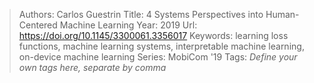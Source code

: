 > Authors: Carlos Guestrin
> Title: 4 Systems Perspectives into Human-Centered Machine Learning
> Year: 2019
> Url: https://doi.org/10.1145/3300061.3356017
> Keywords: learning loss functions, machine learning systems, interpretable machine learning, on-device machine learning
> Series: MobiCom '19
> Tags: *Define your own tags here, separate by comma*